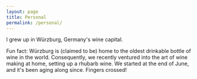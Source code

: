 ```yaml
---
layout: page
title: Personal
permalink: /personal/
---
```


I grew up in Würzburg, Germany's wine capital.

Fun fact: Würzburg is (claimed to be) home to the oldest drinkable bottle of wine in the world.
Consequently, we recently ventured into the art of wine making at home, setting up a rhubarb wine.
We started at the end of June, and it's been aging along since. Fingers crossed!
